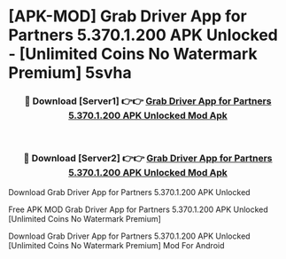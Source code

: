 # [APK-MOD] Grab Driver  App for Partners 5.370.1.200 APK Unlocked - [Unlimited Coins No Watermark Premium] 5svha



<div align="center">
<h3>🔴 Download [Server1] 👉👉 <a href="https://momento.my/?title=Grab_Driver__App_for_Partners_5.370.1.200_APK_Unlocked">Grab Driver  App for Partners 5.370.1.200 APK Unlocked Mod Apk</a></h3><br>

<h3>🔴 Download [Server2] 👉👉 <a href="https://momento.my/?title=Grab_Driver__App_for_Partners_5.370.1.200_APK_Unlocked">Grab Driver  App for Partners 5.370.1.200 APK Unlocked Mod Apk</a></h3>
</div>



Download Grab Driver  App for Partners 5.370.1.200 APK Unlocked 

Free APK MOD Grab Driver  App for Partners 5.370.1.200 APK Unlocked [Unlimited Coins No Watermark Premium]

Download Grab Driver  App for Partners 5.370.1.200 APK Unlocked [Unlimited Coins No Watermark Premium] Mod For Android
